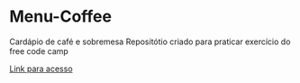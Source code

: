 # Menu-Coffee
Cardápio de café e sobremesa 
Repositótio criado para praticar exercício do free code camp
 <p> <a href="https://antonio-pf.github.io/menu-coffee/menu">Link para acesso</a></p>
